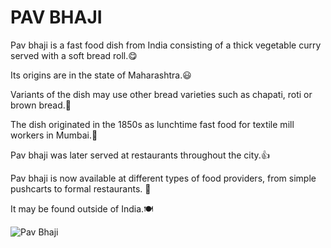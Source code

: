 # PAV BHAJI

Pav bhaji is a fast food dish from India consisting of a thick vegetable curry served with a soft bread roll.:yum:

Its origins are in the state of Maharashtra.:smiley:

Variants of the dish may use other bread varieties such as chapati, roti or brown bread.:hand_over_mouth:

The dish originated in the 1850s as lunchtime fast food for textile mill workers in Mumbai.:drooling_face:

Pav bhaji was later served at restaurants throughout the city.:thumbsup:

Pav bhaji is now available at different types of food providers, from simple pushcarts to formal restaurants. :bento:

It may be found outside of India.:plate_with_cutlery:


![Pav Bhaji](https://tse1.mm.bing.net/th?id=OIP.JWnZF5YNvbHQqRim1sL59gHaJ3&pid=Api&P=0&w=300&h=300)
